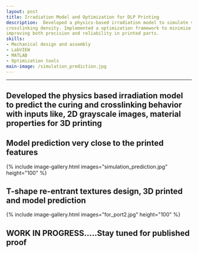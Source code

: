```yaml
---
layout: post
title: Irradiation Model and Optimization for DLP Printing
description:  Developed a physics-based irradiation model to simulate voxel-level energy distribution in DLP 3D printing, enabling prediction of cured geometry and
crosslinking density. Implemented a optimization framework to minimize overcuring for dimensional accuracy, maximizing energy for mechanical strength,
improving both precision and reliability in printed parts.
skills: 
- Mechanical design and assembly
- LabVIEW
- MATLAB
- Optimization tools
main-image: /simulation_prediction.jpg 
---
```


---
## Developed the physics based irradiation model to predict the curing and crosslinking behavior with inputs like, 2D grayscale images, material properties for 3D printing <br>

## Model prediction very close to the printed features
{% include image-gallery.html images="simulation_prediction.jpg" height="100" %}<br>

## T-shape re-entrant textures design, 3D printed and model prediction
{% include image-gallery.html images="for_port2.jpg" height="100" %} <br>

## WORK IN PROGRESS.....Stay tuned for published proof
